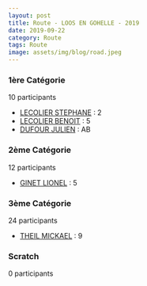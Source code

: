 ```yaml
---
layout: post
title: Route - LOOS EN GOHELLE - 2019
date: 2019-09-22
category: Route
tags: Route
image: assets/img/blog/road.jpeg
---
```


### 1ère Catégorie
10 participants
- [LECOLIER STEPHANE](https://teamspecializedlille.github.io/works/lecolierstephane) : 2
- [LECOLIER BENOIT](https://teamspecializedlille.github.io/works/lecolierbenoit) : 5
- [DUFOUR JULIEN](https://teamspecializedlille.github.io/works/dufourjulien) : AB

### 2ème Catégorie
12 participants
- [GINET LIONEL](https://teamspecializedlille.github.io/works/ginetlionel) : 5

### 3ème Catégorie
24 participants
- [THEIL MICKAEL](https://teamspecializedlille.github.io/works/theilmickael) : 9

### Scratch
0 participants
